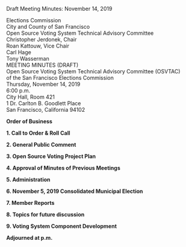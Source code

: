 Draft Meeting Minutes: November 14, 2019

<div id="meeting_header_right" class="headered">
Elections Commission<br>
City and County of San Francisco<br>
</div>



<div class="headered">
Open Source Voting System Technical Advisory Committee<br>
Christopher Jerdonek, Chair<br>
Roan Kattouw, Vice Chair<br>
Carl Hage<br>
Tony Wasserman<br>
</div>

<div id="meeting_header_main" class="headered">
MEETING MINUTES (DRAFT)<br>
Open Source Voting System Technical Advisory Committee (OSVTAC)<br>
of the San Francisco Elections Commission<br>
Thursday, November 14, 2019<br>
6:00 p.m.<br>
City Hall, Room 421<br>
1 Dr. Carlton B. Goodlett Place<br>
San Francisco, California 94102<br>
</div>

**Order of Business**

**1\. Call to Order & Roll Call**


**2\. General Public Comment**


**3\. Open Source Voting Project Plan**


**4\. Approval of Minutes of Previous Meetings**


**5\. Administration**


**6\. November 5, 2019 Consolidated Municipal Election**

**7\. Member Reports**


**8\. Topics for future discussion**


**9\. Voting System Component Development**


**Adjourned at  p.m.**
